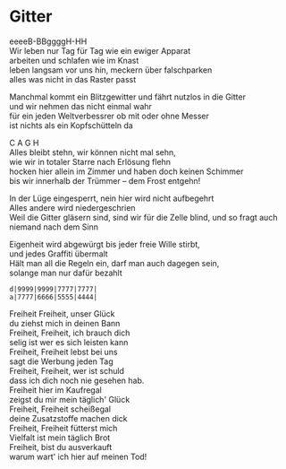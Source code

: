 # Gitter

eeeeB-BBggggH-HH  
Wir leben nur Tag für Tag wie ein ewiger Apparat  
arbeiten und schlafen wie im Knast  
leben langsam vor uns hin, meckern über falschparken  
alles was nicht in das Raster passt

Manchmal kommt ein Blitzgewitter und fährt nutzlos in die Gitter  
und wir nehmen das nicht einmal wahr  
für ein jeden Weltverbessrer ob mit oder ohne Messer  
ist nichts als ein Kopfschütteln da

C	A	G	H  
Alles bleibt stehn, wir können nicht mal sehn,  
wie wir in totaler Starre nach Erlösung flehn  
hocken hier allein im Zimmer und haben doch keinen Schimmer  
bis wir innerhalb der Trümmer – dem Frost entgehn!

In der Lüge eingesperrt, nein hier wird nicht aufbegehrt  
Alles andere wird niedergeschrien  
Weil die Gitter gläsern sind, sind wir für die Zelle blind,
und so fragt auch niemand nach dem Sinn

Eigenheit wird abgewürgt bis jeder freie Wille stirbt,  
und jedes Graffiti übermalt  
Hält man all die Regeln ein, darf man auch dagegen sein,  
solange man nur dafür bezahlt

```
d|9999|9999|7777|7777|
a|7777|6666|5555|4444|
```
Freiheit Freiheit, unser Glück  
du ziehst mich in deinen Bann  
Freiheit, Freiheit, ich brauch dich  
selig ist wer es sich leisten kann  
Freiheit, Freiheit lebst bei uns  
sagt die Werbung jeden Tag  
Freiheit, Freiheit, wer ist schuld  
dass ich dich noch nie gesehen hab.  
Freiheit hier im Kaufregal  
zeigst du mir mein täglich' Glück  
Freiheit, Freiheit scheißegal  
deine Zusatzstoffe machen dick  
Freiheit, Freiheit fütterst mich  
Vielfalt ist mein täglich Brot  
Freiheit, bist du ausverkauft  
warum wart' ich hier auf meinen Tod!
